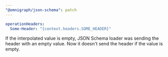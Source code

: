 ```yaml
---
"@omnigraph/json-schema": patch
---
```


```yml
operationHeaders:
  Some-Header: "{context.headers.SOME_HEADER}"
```

If the interpolated value is empty, JSON Schema loader was sending the header with an empty value.
Now it doesn't send the header if the value is empty.
